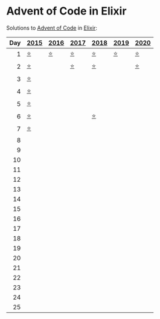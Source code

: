 # Advent of Code in Elixir

Solutions to [Advent of Code](https://adventofcode.com/) in [Elixir](https://elixir-lang.org/):

|   Day | [2015](lib/2015)                                        | [2016](lib/2016)                       | [2017](lib/2017)                     | [2018](lib/2018)                             | [2019](lib/2019)                                    | [2020](lib/2020)                     |
|------:|:--------------------------------------------------------|:---------------------------------------|:-------------------------------------|:---------------------------------------------|:----------------------------------------------------|:-------------------------------------|
|     1 | [⭐](lib/2015/01_not_quite_lisp)                         | [⭐](lib/2016/01_no_time_for_a_taxicab) | [⭐](lib/2017/01_inverse_captcha)     | [⭐](lib/2018/01_chronal_calibration)         | [⭐](lib/2019/01_the_tyranny_of_the_rocket_equation) | [⭐](lib/2020/01_report_repair)       |
|     2 | [⭐](lib/2015/02_i_was_told_there_would_be_no_math)      |                                        | [⭐](lib/2017/02_corruption_checksum) | [⭐](lib/2018/02_inventory_management_system) |                                                     | [⭐](lib/2020/02_password_philosophy) |
|     3 | [⭐](lib/2015/03_perfectly_spherical_houses_in_a_vacuum) |                                        |                                      |                                              |                                                     |                                      |
|     4 | [⭐](lib/2015/04_the_ideal_stocking_stuffer)             |                                        |                                      |                                              |                                                     |                                      |
|     5 | [⭐](lib/2015/05_doesnt_he_have_intern-elves_for_this)   |                                        |                                      |                                              |                                                     |                                      |
|     6 | [⭐](lib/2015/06_probably_a_fire_hazard)                 |                                        |                                      | [⭐](lib/2018/06_chronal_coordinates)         |                                                     |                                      |
|     7 | [⭐](lib/2015/07_some_assembly_required)                 |                                        |                                      |                                              |                                                     |                                      |
|     8 |                                                         |                                        |                                      |                                              |                                                     |                                      |
|     9 |                                                         |                                        |                                      |                                              |                                                     |                                      |
|    10 |                                                         |                                        |                                      |                                              |                                                     |                                      |
|    11 |                                                         |                                        |                                      |                                              |                                                     |                                      |
|    12 |                                                         |                                        |                                      |                                              |                                                     |                                      |
|    13 |                                                         |                                        |                                      |                                              |                                                     |                                      |
|    14 |                                                         |                                        |                                      |                                              |                                                     |                                      |
|    15 |                                                         |                                        |                                      |                                              |                                                     |                                      |
|    16 |                                                         |                                        |                                      |                                              |                                                     |                                      |
|    17 |                                                         |                                        |                                      |                                              |                                                     |                                      |
|    18 |                                                         |                                        |                                      |                                              |                                                     |                                      |
|    19 |                                                         |                                        |                                      |                                              |                                                     |                                      |
|    20 |                                                         |                                        |                                      |                                              |                                                     |                                      |
|    21 |                                                         |                                        |                                      |                                              |                                                     |                                      |
|    22 |                                                         |                                        |                                      |                                              |                                                     |                                      |
|    23 |                                                         |                                        |                                      |                                              |                                                     |                                      |
|    24 |                                                         |                                        |                                      |                                              |                                                     |                                      |
|    25 |                                                         |                                        |                                      |                                              |                                                     |                                      |
